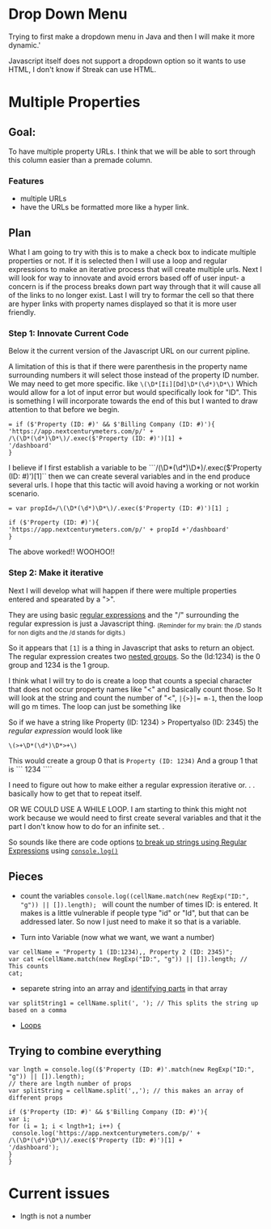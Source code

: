 # Drop Down Menu

Trying to first make a dropdown menu in Java and then I will make it more dynamic.'

Javascript itself does not support a dropdown option so it wants to use HTML, I don't know if Streak can use HTML.


# Multiple Properties
## Goal: 
To have multiple property URLs. I think that we will be able to sort through this column easier than a premade column. 
### Features
- multiple URLs
- have the URLs be formatted more like a hyper link. 
## Plan
What I am going to try with this is to make a check box to indicate multiple properties or not. If it is selected then I will use a loop and regular expressions to make an iterative process that will create multiple urls. Next I will look for way to innovate and avoid errors based off of user input- a concern is if the process breaks down part way through that it will cause all of the links to no longer exist. Last I will try to formar the cell so that there are hyper links with property names displayed so that it is more user friendly.

### Step 1: Innovate Current Code
Below it the current version of the Javascript URL on our current pipline. 

A limitation of this is that if there were parenthesis in the property name surrounding numbers it will select those instead of the property ID number. We may need to get more specific. like ```\(\D*[Ii][Dd]\D*(\d*)\D*\)``` Which would allow for a lot of input error but would specifically look for "ID". This is something I will incorporate towards the end of this but I wanted to draw attention to that before we begin. 

~~~
= if ($'Property (ID: #)' && $'Billing Company (ID: #)'){
'https://app.nextcenturymeters.com/p/' +
/\(\D*(\d*)\D*\)/.exec($'Property (ID: #)')[1] + 
'/dashboard'
}
~~~
I believe if I first establish a variable to be ```/\(\D*(\d*)\D*\)/.exec($'Property (ID: #)')[1]`` then we can create several variables and in the end produce several urls. I hope that this tactic will avoid having a working or not workin scenario. 
~~~
= var propId=/\(\D*(\d*)\D*\)/.exec($'Property (ID: #)')[1] ; 

if ($'Property (ID: #)'){
'https://app.nextcenturymeters.com/p/' + propId +'/dashboard'
}
~~~~
The above worked!! WOOHOO!! 

### Step 2: Make it iterative
Next I will develop what will happen if there were multiple properties entered and spearated by a ">".

They are using basic [regular expressions](https://en.wikipedia.org/wiki/Regular_expression#Basic_concepts) and the "/" surrounding the regular expression is just a Javascript thing. <sub>(Reminder for my brain: the /D stands for non digits and the /d stands for digits.)<sub>

So it appears that ```[1]``` is a thing in Javascript that asks to return an object. The regular expression creates two [nested groups](https://regexone.com/lesson/nested_groups). So the (Id:1234) is the 0 group and 1234 is the 1 group. 

I think what I will try to do is create a loop that counts a special character that does not occur property names like "<" and basically count those. So It will look at the string and count the number of "<", ```|{>}|= m-1```, then the loop will go m times. 
The loop can just be something like 

So if we have a string like Property (ID: 1234) > Propertyalso (ID: 2345) the *regular expression* would look like 
~~~
\(>+\D*(\d*)\D*>+\)
~~~
This would create a group 0 that is ```Property (ID: 1234)```
And a group 1 that is ``` 1234 ````

I need to figure out how to make either a regular expression iterative or. . . basically how to get that to repeat itself. 

OR WE COULD USE A WHILE LOOP. I am starting to think this might not work because we would need to first create several variables and that it the part I don't know how to do for an infinite set. .

So sounds like there are code options [to break up strings using Regular Expressions](https://stackoverflow.com/questions/881085/count-the-number-of-occurrences-of-a-character-in-a-string-in-javascript) using [```console.log()```](https://github.com/brandibushman/NextCentury-again/edit/master/Java%20Basics)

## Pieces
- count the variables  ```console.log((cellName.match(new RegExp("ID:", "g")) || []).length); ``` will count the number of times ID: is entered. It makes is a little vulnerable if people type "id" or "Id", but that can be addressed later. 
So now I just need to make it so that is a variable. 

- Turn into Variable (now what we want, we want a number) 
~~~
var cellName = "Property 1 (ID:1234),, Property 2 (ID: 2345)";
var cat =(cellName.match(new RegExp("ID:", "g")) || []).length; // This counts 
cat;
~~~

- separete string into an array and [identifying parts](https://stackoverflow.com/questions/35094916/javascript-adding-new-label-and-data-to-existing-array) in that array 
```
var splitString1 = cellName.split(', '); // This splits the string up based on a comma 
```
- [Loops](https://www.w3schools.com/js/js_loop_for.asp)

## Trying to combine everything 
~~~
var lngth = console.log(($'Property (ID: #)'.match(new RegExp("ID:", "g")) || []).length); 
// there are lngth number of props
var splitString = cellName.split(',,'); // this makes an array of different props

if ($'Property (ID: #)' && $'Billing Company (ID: #)'){ 
var i;
for (i = 1; i < lngth+1; i++) {
 console.log('https://app.nextcenturymeters.com/p/' +
/\(\D*(\d*)\D*\)/.exec($'Property (ID: #)')[1] + 
'/dashboard');
}
}

~~~

# Current issues 
- lngth is not a number
